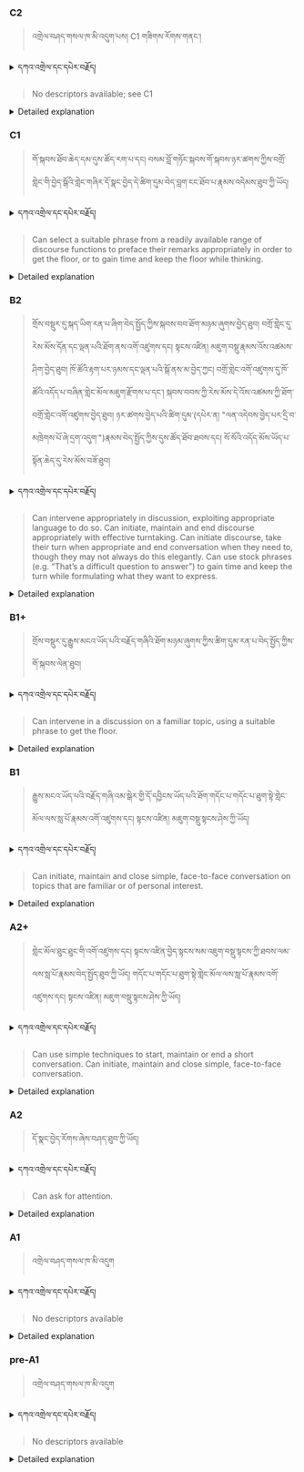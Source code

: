 ### C2
<!-- panels:start -->
<!-- div:left-panel -->

> འགྲེལ་བཤད་གསལ་ཁ་མི་འདུག་པས། C1 གཟིགས་རོགས་གནང་།


<details>
  <summary>དཀའ་འགྲེལ་དང་དཔེར་བརྗོད།</summary>

...
</details>


<!-- div:right-panel -->

> No descriptors available; see C1




<details>

  <summary>Detailed explanation</summary>

...

</details>

<!-- panels:end -->




### C1
<!-- panels:start -->
<!-- div:left-panel -->

>  གོ་སྐབས་ཐོབ་ཆེད་དམ་དུས་ཚོད་རག་པ་དང། བསམ་བློ་གཏོང་སྐབས་གོ་སྐབས་ཉར་ཚགས་ཀྱིས་བགྲོ་གླེང་གི་བྱེད་སྒོའི་གླེང་གཞིར་དོ་སྣང་བྱེད་དེ་ཚིག་དུམ་བེད་བླག་ངང་ཐོབ་པ་རྣམས་འདེམས་ཐུབ་ཀྱི་ཡོད།




<details>
  <summary>དཀའ་འགྲེལ་དང་དཔེར་བརྗོད།</summary>

བདག་གིས་དེ་ལྷག་ཏུ་སྟབས་བདེའི་ཆ་ཤས་སུ་དབྱེ་རུ་བཅུག་པ་སྟེ།

1.སྐད་ཆ་དྭངས་ཤིང་གསལ་བ་སྟེ། འདིས་ཁྱོད་ཀྱིས་གོ་བདེ་ཤེས་སླ་བའི་ཐབས་ལ་བརྟེན་ནས་བཤད་ཆོག་པ་དང་འབྲི་ཆོག་པ་མཚོན་ ཁྱེད་ཀྱིས་དོན་སྙིང་ལྡན་པའི་ཚིག་བཀོལ་ནས་ཉན་མཁན་དང་ཀློག་པ་པོ་རྣམས་ལ་མཚོན་ན་རྙོག་འཛིང་ཆེན་པོ་མེད།
དཔེ་མཚོན་འདི་ལྟར། "དེ་རིང་གི་ནམ་མཁའ་ཧ་ཅང་སྔོ་"ཞེས་པ་ནི་སྟབས་བདེ་ཞིང་གསལ་བའི་ཚིག་གྲུབ་ཤིག་རེད།
</details>

<!-- div:right-panel -->

>Can select a suitable phrase from a readily available range of discourse functions to preface their remarks appropriately in order to get the floor, or to gain time and keep the floor while thinking.




<details>

  <summary>Detailed explanation</summary>

It means that the person has the ability to select the right phrase or expression from a set of common phrases that are often used in conversations or discussions. They can use these phrases to initiate their turn in the conversation, or to buy themselves some time to gather their thoughts before speaking further. This skill helps them navigate the flow of the conversation and contribute effectively.

</details>

<!-- panels:end -->




### B2
<!-- panels:start -->
<!-- div:left-panel -->

> གྲོས་བསྡུར་དུ་སྐད་ཡིག་རན་པ་ཞིག་བེད་སྤྱོད་ཀྱིས་སྐབས་བབ་ཐོག་མཉམ་ཞུགས་བྱེད་ཐུབ། 
བགྲོ་གླེང་དུ་རེས་མོས་དོན་དང་ལྡན་པའི་ཐོག་ནས་འགོ་འཛུགས་དང། སྟངས་འཛིན། མཇུག་བསྡུ་རྣམས་འོས་འཚམས་ཤིག་བྱེད་ཐུབ། 
ཁོ་ཚོའི་རྟག་པར་ཉམས་དང་ལྡན་པའི་སྒོ་ནས་མ་བྱེད་ཀྱང། བགྲོ་གླེང་འགོ་འཛུགས་དུ་ཁོ་ཚོའི་འདོད་པ་བཞིན་གླེང་མོལ་མཇུག་རྫོགས་པ་དང་། སྐབས་བབས་ཀྱི་རེས་མོས་དེ་འོས་འཚམས་ཀྱི་ཐོག་བགྲོ་གླེང་འགོ་འཛུགས་བྱེད་ཐུབ།
ཉར་ཚགས་བྱེད་པའི་ཚིག་དུམ་(དཔེར་ན། "ལན་འདེབས་བྱེད་པར་དྲི་བ་མཁྲེགས་པོ་ཞེ་དྲག་འདུག་")རྣམས་བེད་སྤྱོད་ཀྱིས་དུས་ཚོད་ཐོབ་ཐབས་དང། སོ་སོའི་འདོད་མོས་ཡོད་པ་སྟོན་ཆེད་དུ་རེས་མོས་བཟོ་ཐུབ། 





<details>
  <summary>དཀའ་འགྲེལ་དང་དཔེར་བརྗོད།</summary>

བདག་གིས་དེ་ལྷག་ཏུ་སྟབས་བདེའི་ཆ་ཤས་སུ་དབྱེ་རུ་བཅུག་པ་སྟེ།

1.སྐད་ཆ་དྭངས་ཤིང་གསལ་བ་སྟེ། འདིས་ཁྱོད་ཀྱིས་གོ་བདེ་ཤེས་སླ་བའི་ཐབས་ལ་བརྟེན་ནས་བཤད་ཆོག་པ་དང་འབྲི་ཆོག་པ་མཚོན་ ཁྱེད་ཀྱིས་དོན་སྙིང་ལྡན་པའི་ཚིག་བཀོལ་ནས་ཉན་མཁན་དང་ཀློག་པ་པོ་རྣམས་ལ་མཚོན་ན་རྙོག་འཛིང་ཆེན་པོ་མེད།
དཔེ་མཚོན་འདི་ལྟར། "དེ་རིང་གི་ནམ་མཁའ་ཧ་ཅང་སྔོ་"ཞེས་པ་ནི་སྟབས་བདེ་ཞིང་གསལ་བའི་ཚིག་གྲུབ་ཤིག་རེད།
</details>

<!-- div:right-panel -->

> Can intervene appropriately in discussion, exploiting appropriate language to do so.
Can initiate, maintain and end discourse appropriately with effective turntaking.
Can initiate discourse, take their turn when appropriate and end conversation when they need to, though they may not always do this elegantly.
Can use stock phrases (e.g. “That’s a difficult question to answer”) to gain time and keep the turn while formulating what they want to express.




<details>

  <summary>Detailed explanation</summary>

It means that the person has the ability to engage in discussions in a meaningful way. They can use suitable language and expressions to contribute effectively to the conversation. They are able to start conversations, take turns appropriately, and bring the conversation to a close when needed, even though their approach may not always be perfectly smooth. They can also use common phrases to give themselves time to think before responding.

</details>

<!-- panels:end -->






### B1+
<!-- panels:start -->
<!-- div:left-panel -->

> གྲོས་བསྡུར་དུ་རྒྱུས་མངའ་ཡོད་པའི་བརྗོད་གཞིའི་ཐོག་མཉམ་ཞུགས་ཀྱིས་ཚིག་དུམ་རན་པ་བེད་སྤྱོད་ཀྱིས་གོ་སྐབས་ལེན་ཐུབ།


<details>
  <summary>དཀའ་འགྲེལ་དང་དཔེར་བརྗོད།</summary>

བདག་གིས་དེ་ལྷག་ཏུ་སྟབས་བདེའི་ཆ་ཤས་སུ་དབྱེ་རུ་བཅུག་པ་སྟེ།

1.སྐད་ཆ་དྭངས་ཤིང་གསལ་བ་སྟེ། འདིས་ཁྱོད་ཀྱིས་གོ་བདེ་ཤེས་སླ་བའི་ཐབས་ལ་བརྟེན་ནས་བཤད་ཆོག་པ་དང་འབྲི་ཆོག་པ་མཚོན་ ཁྱེད་ཀྱིས་དོན་སྙིང་ལྡན་པའི་ཚིག་བཀོལ་ནས་ཉན་མཁན་དང་ཀློག་པ་པོ་རྣམས་ལ་མཚོན་ན་རྙོག་འཛིང་ཆེན་པོ་མེད།
དཔེ་མཚོན་འདི་ལྟར། "དེ་རིང་གི་ནམ་མཁའ་ཧ་ཅང་སྔོ་"ཞེས་པ་ནི་སྟབས་བདེ་ཞིང་གསལ་བའི་ཚིག་གྲུབ་ཤིག་རེད།
</details>

<!-- div:right-panel -->

> Can intervene in a discussion on a familiar topic, using a suitable phrase to get the floor.



<details>

  <summary>Detailed explanation</summary>

It means that the person has the ability to join a discussion on a topic they are familiar with. They can effectively contribute to the conversation by using a suitable phrase to indicate their desire to speak and take their turn in the discussion.

</details>

<!-- panels:end -->



### B1
<!-- panels:start -->
<!-- div:left-panel -->

> རྒྱུས་མངའ་ཡོད་པའི་བརྗོད་གཞི་འམ་སྒེར་གྱི་དོ་དབྱིངས་ཡོད་པའི་ཐོག་གདོང་པ་གདོང་པ་ཐུག་སྟེ་གླེང་མོལ་ལས་སླ་པོ་རྣམས་འགོ་འཛུགས་དང། སྟངས་འཛིན། མཇུག་བསྡུ་སྟངས་ཤེས་ཀྱི་ཡོད། 

 



<details>
  <summary>དཀའ་འགྲེལ་དང་དཔེར་བརྗོད།</summary>

བདག་གིས་དེ་ལྷག་ཏུ་སྟབས་བདེའི་ཆ་ཤས་སུ་དབྱེ་རུ་བཅུག་པ་སྟེ།

1.སྐད་ཆ་དྭངས་ཤིང་གསལ་བ་སྟེ། འདིས་ཁྱོད་ཀྱིས་གོ་བདེ་ཤེས་སླ་བའི་ཐབས་ལ་བརྟེན་ནས་བཤད་ཆོག་པ་དང་འབྲི་ཆོག་པ་མཚོན་ ཁྱེད་ཀྱིས་དོན་སྙིང་ལྡན་པའི་ཚིག་བཀོལ་ནས་ཉན་མཁན་དང་ཀློག་པ་པོ་རྣམས་ལ་མཚོན་ན་རྙོག་འཛིང་ཆེན་པོ་མེད།
དཔེ་མཚོན་འདི་ལྟར། "དེ་རིང་གི་ནམ་མཁའ་ཧ་ཅང་སྔོ་"ཞེས་པ་ནི་སྟབས་བདེ་ཞིང་གསལ་བའི་ཚིག་གྲུབ་ཤིག་རེད།
</details>

<!-- div:right-panel -->

> Can initiate, maintain and close simple, face-to-face conversation on topics that are familiar or of personal interest.





<details>

  <summary>Detailed explanation</summary>

It means that the person is capable of initiating conversations with others, keeping the conversation going, and bringing it to a close. They can do this comfortably when discussing topics that they are familiar with or have a personal interest in.

</details>

<!-- panels:end -->



### A2+
<!-- panels:start -->
<!-- div:left-panel -->

> གླེང་མོལ་ཐུང་ཐུང་གི་འགོ་འཛུགས་དང། སྟངས་འཛིན་བྱེད་སྟངས་སམ་འཇུག་བསྡུ་སྟངས་ཀྱི་ཐབས་ལམ་ལས་སླ་པོ་རྣམས་བེད་སྤྱོད་ཐུབ་ཀྱི་ཡོད། 
གདོང་པ་གདོང་པ་ཐུག་སྟེ་གླེང་མོལ་ལས་སླ་པོ་རྣམས་འགོ་འཛུགས་དང། སྟངས་འཛིན། མཇུག་བསྡུ་སྟངས་ཤེས་ཀྱི་ཡོད། 

  


<details>
  <summary>དཀའ་འགྲེལ་དང་དཔེར་བརྗོད།</summary>

བདག་གིས་དེ་ལྷག་ཏུ་སྟབས་བདེའི་ཆ་ཤས་སུ་དབྱེ་རུ་བཅུག་པ་སྟེ།

1.སྐད་ཆ་དྭངས་ཤིང་གསལ་བ་སྟེ། འདིས་ཁྱོད་ཀྱིས་གོ་བདེ་ཤེས་སླ་བའི་ཐབས་ལ་བརྟེན་ནས་བཤད་ཆོག་པ་དང་འབྲི་ཆོག་པ་མཚོན་ ཁྱེད་ཀྱིས་དོན་སྙིང་ལྡན་པའི་ཚིག་བཀོལ་ནས་ཉན་མཁན་དང་ཀློག་པ་པོ་རྣམས་ལ་མཚོན་ན་རྙོག་འཛིང་ཆེན་པོ་མེད།
དཔེ་མཚོན་འདི་ལྟར། "དེ་རིང་གི་ནམ་མཁའ་ཧ་ཅང་སྔོ་"ཞེས་པ་ནི་སྟབས་བདེ་ཞིང་གསལ་བའི་ཚིག་གྲུབ་ཤིག་རེད།
</details>

<!-- div:right-panel -->

> Can use simple techniques to start, maintain or end a short conversation.
Can initiate, maintain and close simple, face-to-face conversation.




<details>

  <summary>Detailed explanation</summary>

It means that the person is capable of employing simple techniques to start, sustain, or end a brief conversation. They can initiate a basic conversation, keep it flowing smoothly, and bring it to a natural conclusion when speaking directly to someone.

</details>

<!-- panels:end -->



### A2
<!-- panels:start -->
<!-- div:left-panel -->

> དོ་སྣང་བྱེད་རོགས་ཞེས་བཤད་ཐུབ་ཀྱི་ཡོད།

  


<details>
  <summary>དཀའ་འགྲེལ་དང་དཔེར་བརྗོད།</summary>

བདག་གིས་དེ་ལྷག་ཏུ་སྟབས་བདེའི་ཆ་ཤས་སུ་དབྱེ་རུ་བཅུག་པ་སྟེ།

1.སྐད་ཆ་དྭངས་ཤིང་གསལ་བ་སྟེ། འདིས་ཁྱོད་ཀྱིས་གོ་བདེ་ཤེས་སླ་བའི་ཐབས་ལ་བརྟེན་ནས་བཤད་ཆོག་པ་དང་འབྲི་ཆོག་པ་མཚོན་ ཁྱེད་ཀྱིས་དོན་སྙིང་ལྡན་པའི་ཚིག་བཀོལ་ནས་ཉན་མཁན་དང་ཀློག་པ་པོ་རྣམས་ལ་མཚོན་ན་རྙོག་འཛིང་ཆེན་པོ་མེད།
དཔེ་མཚོན་འདི་ལྟར། "དེ་རིང་གི་ནམ་མཁའ་ཧ་ཅང་སྔོ་"ཞེས་པ་ནི་སྟབས་བདེ་ཞིང་གསལ་བའི་ཚིག་གྲུབ་ཤིག་རེད།
</details>

<!-- div:right-panel -->

> Can ask for attention.




<details>

  <summary>Detailed explanation</summary>

It means that the person is capable of asking someone to pay attention to them. They can politely seek the attention of others when needed.

</details>

<!-- panels:end -->




### A1
<!-- panels:start -->
<!-- div:left-panel -->

>འགྲེལ་བཤད་གསལ་ཁ་མི་འདུག 

 
<details>
  <summary>དཀའ་འགྲེལ་དང་དཔེར་བརྗོད།</summary>

...
</details>

<!-- div:right-panel -->

> No descriptors available

<details>

  <summary>Detailed explanation</summary>

...

</details>

<!-- panels:end -->




### pre-A1
<!-- panels:start -->
<!-- div:left-panel -->

> འགྲེལ་བཤད་གསལ་ཁ་མི་འདུག 

<details>
  <summary>དཀའ་འགྲེལ་དང་དཔེར་བརྗོད།</summary>

...
</details>

<!-- div:right-panel -->

> No descriptors available

<details>

  <summary>Detailed explanation</summary>
...

</details>

<!-- panels:end -->

